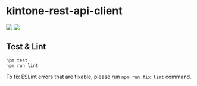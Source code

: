 # kintone-rest-api-client
[![](https://github.com/cybozu-private/kintone-rest-api-client/workflows/test/badge.svg)](https://github.com/cybozu-private/kintone-rest-api-client/actions?workflow=test)
[![](https://github.com/cybozu-private/kintone-rest-api-client/workflows/lint/badge.svg)](https://github.com/cybozu-private/kintone-rest-api-client/actions?workflow=lint)

## Test & Lint

```
npm test
npm run lint
```

To fix ESLint errors that are fixable, please run `npm run fix:lint` command.
